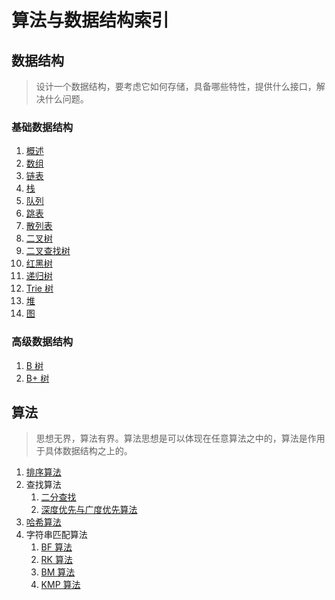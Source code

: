 # 算法与数据结构索引

## 数据结构

> 设计一个数据结构，要考虑它如何存储，具备哪些特性，提供什么接口，解决什么问题。

### 基础数据结构

1. [概述](./data_struct/overview.md)
2. [数组](./data_struct/array.md)
3. [链表](./data_struct/list.md)
4. [栈](./data_struct/stack.md)
5. [队列](./data_struct/queue.md)
6. [跳表](./data_struct/skip_list.md)
7. [散列表](./data_struct/hash_table.md)
8. [二叉树](./data_struct/binary_tree.md)
9. [二叉查找树](./data_struct/binary_search_tree.md)
10. [红黑树](./data_struct/red_black_tree.md)
11. [递归树](./data_struct/recursion_tree.md)
12. [Trie 树](./data_struct/trie_tree.md)
13. [堆](./data_struct/heap.md)
14. [图](./data_struct/graph.md)

### 高级数据结构

1. [B 树](./data_struct/b_tree.md)
2. [B+ 树](./data_struct/b+tree.md)

## 算法

> 思想无界，算法有界。算法思想是可以体现在任意算法之中的，算法是作用于具体数据结构之上的。

1. [排序算法](./algorithm/sorting.md)
2. 查找算法
   1. [二分查找](./algorithm/search/binary_search.md)
   2. [深度优先与广度优先算法](./algorithm/search/bfs_dfs.md)
3. [哈希算法](./algorithm/hashing.md)
4. 字符串匹配算法
   1. [BF 算法](./algorithm/string_matching/bf.md)
   2. [RK 算法](./algorithm/string_matching/rk.md)
   3. [BM 算法](./algorithm/string_matching/bm.md)
   4. [KMP 算法](./algorithm/string_matching/kmp.md)

